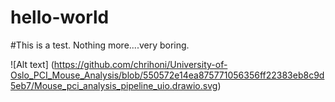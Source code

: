 # hello-world

#This is a test. Nothing more....very boring.

![Alt text] (https://github.com/chrihoni/University-of-Oslo_PCI_Mouse_Analysis/blob/550572e14ea875771056356ff22383eb8c9d5eb7/Mouse_pci_analysis_pipeline_uio.drawio.svg)

